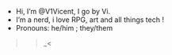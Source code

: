 -  Hi, I’m @V1Vicent, I go by Vi.
-  I’m a nerd, i love RPG, art and all things tech !
-  Pronouns: he/him ; they/them
>>_<
<!---
V1Vicent/V1Vicent is a ✨ special ✨ repository because its `README.md` (this file) appears on your GitHub profile.
You can click the Preview link to take a look at your changes.
--->
